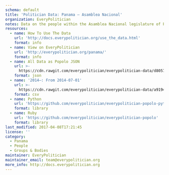 ```yaml
---
schema: default
title: 'Politician Data: Panama — Asamblea Nacional'
organization: EveryPolitician
notes: Data on the people within the Asamblea Nacional legislature of Panama.
resources:
  - name: How To Use The Data
    url: 'http://docs.everypolitician.org/use_the_data.html'
    format: info
  - name: View on EveryPolitician
    url: 'http://everypolitician.org/panama/'
    format: info
  - name: All Data as Popolo JSON
    url: >-
      https://cdn.rawgit.com/everypolitician/everypolitician-data/d805723cbec67930e209e9c4fcf5776411f0cf0b/data/Panama/Assembly/ep-popolo-v1.0.json
    format: json
  - name: '2014–: From 2014-07-01'
    url: >-
      https://cdn.rawgit.com/everypolitician/everypolitician-data/a9194686a61300c0d9052968a8b99a4660562753/data/Panama/Assembly/term-2014.csv
    format: csv
  - name: Python
    url: 'https://github.com/everypolitician/everypolitician-popolo-python'
    format: library
  - name: Ruby
    url: 'https://github.com/everypolitician/everypolitician-popolo'
    format: library
last_modified: 2017-04-08T17:21:45
license: ''
category:
  - Panama
  - People
  - Groups & Bodies
maintainer: EveryPolitician
maintainer_email: team@everypolitician.org
more_info: http://docs.everypolitician.org
---
```

